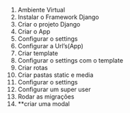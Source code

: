 1. Ambiente Virtual
2. Instalar o Framework Django
3. Criar o projeto Django
4. Criar o App
5. Configurar o settings
6. Configurar a Url’s(App)
7. Criar template
8. Configurar o settings com o template
9. Criar rotas
10. Criar pastas static e media
11. Configurar o settings
12. Configurar um super user
13. Rodar as migrações
14. **criar uma modal